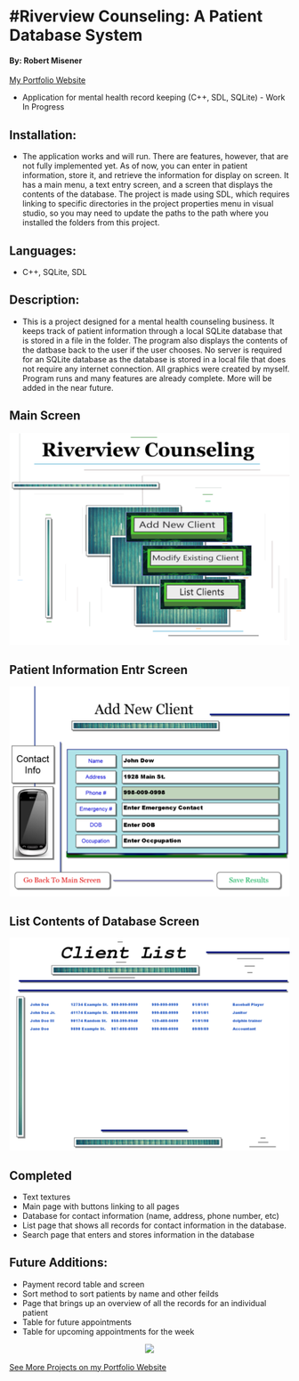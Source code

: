 

# #Riverview Counseling: A Patient Database System
#### By: Robert Misener
<a href="http://www.robertmisener.com"> My Portfolio Website </a>
* Application for mental health record keeping (C++, SDL, SQLite) - Work In Progress

## Installation:
* The application works and will run. There are features, however, that are not fully implemented yet. As of now, you can enter in patient information, store it, and retrieve the information for display on screen. It has a main menu, a text entry screen, and a screen that displays the contents of the database. The project is made using SDL, which requires linking to specific directories in the project properties menu in visual studio, so you may need to update the paths to the path where you installed the folders from this project.

## Languages: 
* C++, SQLite, SDL

## Description: 
* This is a project designed for a mental health counseling business. It keeps track of patient information through a local SQLite database that is stored in a file in the folder. The program also displays the contents of the datbase back to the user if the user chooses. No  server is required for an SQLite database as the database is stored in a local file that does not require any internet connection. All graphics were created by myself. Program runs and many features are already complete. More will be added in the near future.

##  Main Screen
<p align="center"> <img width = "700px" src="https://github.com/RobMisener/Riverview-Counseling-LLC/raw/master/ReadMePhotos/1.PNG" /> </p>

##  Patient Information Entr Screen
<p align="center"> <img width = "700px" src="https://github.com/RobMisener/Riverview-Counseling-LLC/raw/master/ReadMePhotos/2.PNG" /> </p>

##  List Contents of Database Screen
<p align="center"> <img width = "700px" src="https://github.com/RobMisener/Riverview-Counseling-LLC/raw/master/ReadMePhotos/3.PNG" /> </p>

##  Completed
* Text textures
* Main page with buttons linking to all pages
* Database for contact information (name, address, phone number, etc)
* List page that shows all records for contact information in the database.
* Search page that enters and stores information in the database

## Future Additions: 
* Payment record table and screen 
* Sort method to sort patients by name and other feilds
* Page that brings up an overview of all the records for an individual patient
* Table for future appointments
* Table for upcoming appointments for the week


<p align="center"> <https://www.libsdl.org/download-2.0.php"> <img width = "300px" src="https://upload.wikimedia.org/wikipedia/ru/2/26/SDL_logo.png" /> </a> </p>
  
  <a href="http://www.robertmisener.com"> See More Projects on my Portfolio Website </a>

